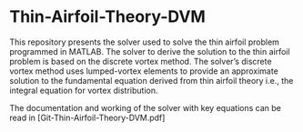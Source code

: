# Thin-Airfoil-Theory-DVM

This repository presents the solver used to solve the thin airfoil problem programmed in MATLAB. The solver to derive the solution to the thin airfoil problem is based on the discrete vortex method. The solver’s discrete vortex method uses lumped-vortex elements to provide an approximate solution to the fundamental equation derived from thin airfoil theory i.e., the integral equation for vortex distribution.

The documentation and working of the solver with key equations can be read in [Git-Thin-Airfoil-Theory-DVM.pdf] 

